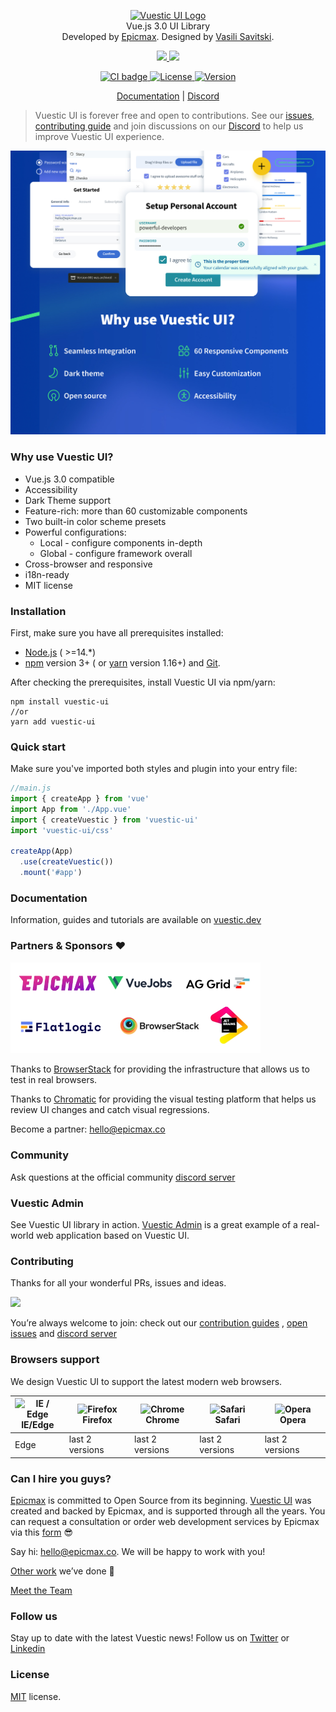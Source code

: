 <p align="center">
  <a href="https://vuestic.dev" target="_blank">
      <img alt="Vuestic UI Logo" width="400" src="https://user-images.githubusercontent.com/29167241/208700497-c356a0eb-338f-46cc-a2ca-4a892df7e446.png">
  </a>
      <br>
  Vue.js 3.0 UI Library
  <br>
  Developed by <a href="https://epicmax.co">Epicmax</a>. Designed by
  <a href="https://twitter.com/xxsavitski">Vasili Savitski</a>.
  <br>
</p>

<p align="center">
  <a href="https://github.com/epicmaxco/vuestic-ui/tree/develop/packages/extensions/ag-grid-theme">
    <img src="https://img.shields.io/npm/v/@vuestic/ag-grid-theme?label=ag-grid-theme">
  </a>
  <a href="https://github.com/epicmaxco/vuestic-ui/tree/develop/packages/vue-cli-plugin">
    <img src="https://img.shields.io/npm/v/vue-cli-plugin-vuestic-ui?label=vue-cli-plugin">
  </a>
</p>

<p align="center">
  <a href="https://app.circleci.com/pipelines/github/epicmaxco/vuestic-ui">
    <img src="https://img.shields.io/circleci/build/github/epicmaxco/vuestic-ui/develop" alt="CI badge">
  </a>
  <a href="https://github.com/epicmaxco/vuestic-ui/blob/develop/LICENSE.MD">
    <img src="https://img.shields.io/npm/l/vuestic-ui.svg" alt="License">
  </a>
  <a href="https://www.npmjs.com/package/vuestic-ui">
    <img src="https://img.shields.io/github/package-json/v/epicmaxco/vuestic-ui?filename=packages%2Fui%2Fpackage.json" alt="Version">
  </a>
</p>

<p align="center">
  <a href="https://vuestic.dev/">Documentation</a>
  |
  <a href="https://discord.gg/u7fQdqQt8c">Discord</a>
</p>

> Vuestic UI is forever free and open to contributions. See our
<a href="https://github.com/epicmaxco/vuestic-ui/issues">issues</a>,
<a href="https://vuestic.dev/en/contribution/guide">contributing guide</a> and join discussions on our
<a href="https://discord.gg/u7fQdqQt8c">Discord</a> to help us improve Vuestic UI experience.

  <p align="center">
    <img src=".github/assets/vuestic-ui-image.jpg">
  </p>

### Why use Vuestic UI?

- Vue.js 3.0 compatible
- Accessibility
- Dark Theme support
- Feature-rich: more than 60 customizable components
- Two built-in color scheme presets
- Powerful configurations:
    - Local - configure components in-depth
    - Global - configure framework overall
- Cross-browser and responsive
- i18n-ready
- MIT license

### Installation

First, make sure you have all prerequisites installed:

* [Node.js](https://nodejs.org/en/) ( >=14.*)
* [npm](https://www.npmjs.com/get-npm) version 3+ (
  or [yarn](https://yarnpkg.com/lang/en/docs/install) version 1.16+)
  and [Git](https://git-scm.com).

After checking the prerequisites, install Vuestic UI via npm/yarn:

```shell
npm install vuestic-ui
//or
yarn add vuestic-ui
```

### Quick start

Make sure you've imported both styles and plugin into your entry file:

```javascript
//main.js
import { createApp } from 'vue'
import App from './App.vue'
import { createVuestic } from 'vuestic-ui'
import 'vuestic-ui/css'

createApp(App)
  .use(createVuestic())
  .mount('#app')
```

### Documentation

Information, guides and tutorials are available
on [vuestic.dev](https://vuestic.dev)

### Partners & Sponsors ❤️

<img src="./.github/assets/sponsors.jpg" loading="lazy" alt="Epicmax, vuejobs, ag-grid, flatlogic, browserstack and jetbrains" width="400px">

<br />

Thanks to [BrowserStack](https://www.browserstack.com/) for providing the infrastructure that allows us to test in real browsers.

Thanks to [Chromatic](https://www.chromatic.com/) for providing the visual testing platform that helps us review UI changes and catch visual regressions.

Become a partner: [hello@epicmax.co](mailto:hello@epicmax.co)

### Community

Ask questions at the official
community [discord server](https://discord.gg/u7fQdqQt8c)

### Vuestic Admin

See Vuestic UI library in
action. [Vuestic Admin](https://github.com/epicmaxco/vuestic-admin) is a great
example of a real-world web application based on Vuestic UI.

### Contributing

Thanks for all your wonderful PRs, issues and ideas.

<a href="https://github.com/epicmaxco/vuestic-ui/graphs/contributors">
  <img src="https://opencollective.com/vuestic-ui/contributors.svg?width=890&button=false" />
</a>
<br />

You’re always welcome to join: check out
our <a href="https://vuestic.dev/en/contribution/guide">
contribution guides</a>
, [open issues](https://github.com/epicmaxco/vuestic-ui/issues)
and [discord server](https://discord.gg/u7fQdqQt8c)

### Browsers support

We design Vuestic UI to support the latest modern web browsers.

| <img src="https://raw.githubusercontent.com/alrra/browser-logos/master/src/edge/edge_48x48.png" alt="IE / Edge" width="24px" height="24px" /><br>IE/Edge | <img src="https://raw.githubusercontent.com/alrra/browser-logos/master/src/firefox/firefox_48x48.png" alt="Firefox" width="24px" height="24px" /><br>Firefox | <img src="https://raw.githubusercontent.com/alrra/browser-logos/master/src/chrome/chrome_48x48.png" alt="Chrome" width="24px" height="24px" /><br>Chrome | <img src="https://raw.githubusercontent.com/alrra/browser-logos/master/src/safari/safari_48x48.png" alt="Safari" width="24px" height="24px" /><br>Safari | <img src="https://raw.githubusercontent.com/alrra/browser-logos/master/src/opera/opera_48x48.png" alt="Opera" width="24px" height="24px" /><br>Opera |
| --- | --- | --- | --- | --- |
| Edge | last 2 versions  | last 2 versions | last 2 versions | last 2 versions |

### Can I hire you guys?
[Epicmax](https://epicmax.co) is committed to Open Source from its beginning.
[Vuestic UI](https://vuestic.dev) was created and backed by Epicmax, and is supported through all the years. 
You can request a consultation or order web development services by Epicmax via this [form](https://epicmax.co/contacts) 😎

Say hi: <a href="mailto:hello@epicmax.co">hello@epicmax.co</a>. We will be happy to work with you! 

[Other work](https://epicmax.co) we’ve done 🤘

[Meet the Team](https://vuestic.dev/team)

### Follow us

Stay up to date with the latest Vuestic news! Follow us
on [Twitter](https://twitter.com/vuestic_ui)
or [Linkedin](https://www.linkedin.com/company/18509340)

### License

[MIT](https://github.com/epicmaxco/vuestic-ui/blob/develop/LICENSE.MD) license.
